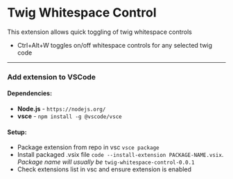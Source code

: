 # Twig Whitespace Control
This extension allows quick toggling of twig whitespace controls

- Ctrl+Alt+W toggles on/off whitespace controls for any selected twig code
___
### Add extension to VSCode
#### Dependencies:
- **Node.js** - `https://nodejs.org/`
- **vsce** - `npm install -g @vscode/vsce`
#### Setup:
- Package extension from repo in vsc `vsce package`
- Install packaged .vsix file `code --install-extension PACKAGE-NAME.vsix`. _Package name will usually be_ `twig-whitespace-control-0.0.1`
- Check extensions list in vsc and ensure extension is enabled
